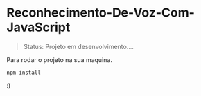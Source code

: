 # Reconhecimento-De-Voz-Com-JavaScript

>Status: Projeto em desenvolvimento....

<p> Para rodar o projeto na sua maquina.

```
npm install
```

:)
